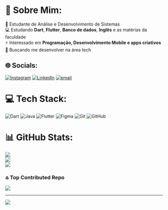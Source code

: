 # 💫 Sobre Mim:
🔭 Estudante de Análise e Desenvolvimento de Sistemas<br>💻 Estudando **Dart**, **Flutter**, **Banco de dados**, **Inglês** e as matérias da faculdade<br>⚡ Interessado em **Programação, Desenvolvimento Mobile e apps criativos**<br>🌱 Buscando me desenvolver na área tech


## 🌐 Socials:
[![Instagram](https://img.shields.io/badge/Instagram-%23E4405F.svg?logo=Instagram&logoColor=white)](https://instagram.com/eduardoapa_) [![LinkedIn](https://img.shields.io/badge/LinkedIn-%230077B5.svg?logo=linkedin&logoColor=white)](https://linkedin.com/in/www.linkedin.com/in/eduardo-aparecido-455a372ba) [![email](https://img.shields.io/badge/Email-D14836?logo=gmail&logoColor=white)](mailto:eaparecido2003@gmail.com) 

# 💻 Tech Stack:
![Dart](https://img.shields.io/badge/dart-%230175C2.svg?style=for-the-badge&logo=dart&logoColor=white) ![Java](https://img.shields.io/badge/java-%23ED8B00.svg?style=for-the-badge&logo=openjdk&logoColor=white) ![Flutter](https://img.shields.io/badge/Flutter-%2302569B.svg?style=for-the-badge&logo=Flutter&logoColor=white) ![Figma](https://img.shields.io/badge/figma-%23F24E1E.svg?style=for-the-badge&logo=figma&logoColor=white) ![Git](https://img.shields.io/badge/git-%23F05033.svg?style=for-the-badge&logo=git&logoColor=white) ![GitHub](https://img.shields.io/badge/github-%23121011.svg?style=for-the-badge&logo=github&logoColor=white)
# 📊 GitHub Stats:
![](https://github-readme-stats.vercel.app/api?username=EduardoAparecido18&theme=dark&hide_border=false&include_all_commits=true&count_private=true)<br/>
![](https://nirzak-streak-stats.vercel.app/?user=EduardoAparecido18&theme=dark&hide_border=false)<br/>
![](https://github-readme-stats.vercel.app/api/top-langs/?username=EduardoAparecido18&theme=dark&hide_border=false&include_all_commits=true&count_private=true&layout=compact)

### 🔝 Top Contributed Repo
![](https://github-contributor-stats.vercel.app/api?username=EduardoAparecido18&limit=5&theme=dark&combine_all_yearly_contributions=true)

---
[![](https://visitcount.itsvg.in/api?id=EduardoAparecido18&icon=0&color=0)](https://visitcount.itsvg.in)

<!-- Proudly created with GPRM ( https://gprm.itsvg.in ) -->
